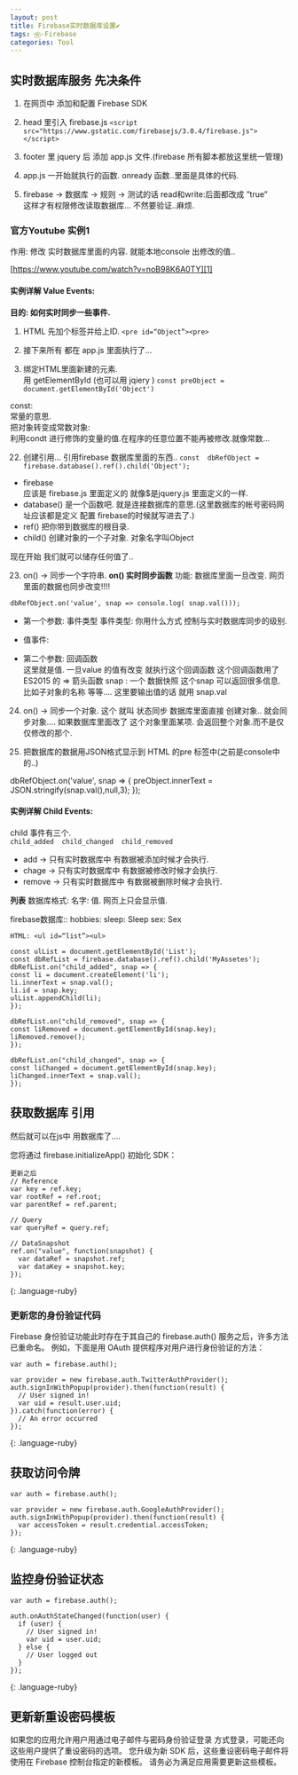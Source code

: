 ```yaml
---
layout: post
title: Firebase实时数据库设置✔︎
tags: Ⓦ-Firebase
categories: Tool
---
```




## 实时数据库服务 先决条件

1. 在网页中 添加和配置 Firebase SDK

2. head 里引入 firebase.js
`<script src="https://www.gstatic.com/firebasejs/3.0.4/firebase.js"></script>`


3. footer 里 jquery 后 添加 app.js 文件.(firebase 所有脚本都放这里统一管理)

4. app.js  一开始就执行的函数. onready 函数..里面是具体的代码.

 5. firebase → 数据库 → 规则 → 测试的话 read和write:后面都改成 ”true”   
	这样才有权限修改读取数据库... 不然要验证..麻烦. 




### 官方Youtube 实例1
作用: 修改 实时数据库里面的内容. 就能本地console 出修改的值..

[https://www.youtube.com/watch?v=noB98K6A0TY][1]




#### 实例详解 Value Events:


**目的:  如何实时同步一些事件.**

1. HTML 先加个标签并给上ID.  `<pre id=“Object”><pre>`

2. 接下来所有 都在 app.js 里面执行了...


21. 绑定HTML里面新建的元素.   
	用 getElementById (也可以用 jqiery )
`const preObject = document.getElementById('Object')`

const:   
常量的意思.   
把对象转变成常数对象:  
利用condt 进行修饰的变量的值.在程序的任意位置不能再被修改.就像常数…




22. 创建引用... 引用firebase 数据库里面的东西..
`const  dbRefObject = firebase.database().ref().child('Object');`

- firebase  
应该是 firebase.js 里面定义的 就像$是jquery.js 里面定义的一样.
- database()
是一个函数吧. 就是连接数据库的意思.(这里数据库的帐号密码网址应该都是定义 配置 firebase的时候就写进去了.)
- ref()
把你带到数据库的根目录.
- child()
创建对象的一个子对象. 对象名字叫Object

现在开始  我们就可以储存任何值了..

23. on() → 同步一个字符串.
**on() 实时同步函数**
功能: 数据库里面一旦改变. 网页里面的数据也同步改变!!!!
 
`dbRefObject.on('value', snap => console.log( snap.val())); `

- 第一个参数: 事件类型
事件类型: 你用什么方式 控制与实时数据库同步的级别.
- 值事件:

-  第二个参数: 回调函数  
	这里就是值. 一旦value 的值有改变 就执行这个回调函数
这个回调函数用了 ES2015 的 =\> 箭头函数
snap : 一个 数据快照
这个snap 可以返回很多信息. 比如子对象的名称 等等….
这里要输出值的话 就用 snap.val 


24. on() → 同步一个对象.
这个 就叫 状态同步
数据库里面直接 创建对象.. 就会同步对象....
如果数据库里面改了 这个对象里面某项. 会返回整个对象.而不是仅仅修改的那个.




25. 把数据库的数据用JSON格式显示到 HTML 的pre 标签中(之前是console中的..)
	 
dbRefObject.on('value', snap =\> { 
  preObject.innerText = JSON.stringify(snap.val(),null,3);
});








#### 实例详解 Child Events:
child 事件有三个.  
`child_added  child_changed  child_removed` 
- add    → 只有实时数据库中 有数据被添加时候才会执行.
- chage  → 只有实时数据库中 有数据被修改时候才会执行.
- remove → 只有实时数据库中 有数据被删除时候才会执行.


**列表**  数据库格式:   名字: 值.    网页上只会显示值.  


firebase数据库::
hobbies:
sleep: Sleep
sex: Sex


 
`HTML: <ul id=“list”><ul>`



	const ulList = document.getElementById('List');
	const dbRefList = firebase.database().ref().child('MyAssetes');
	dbRefList.on("child_added", snap => {
	const li = document.createElement('li');
	li.innerText = snap.val();
	li.id = snap.key;
	ulList.appendChild(li);
	});
	
	dbRefList.on("child_removed", snap => {
	const liRemoved = document.getElementById(snap.key);
	liRemoved.remove();
	});
	
	dbRefList.on("child_changed", snap => {
	const liChanged = document.getElementById(snap.key);
	liChanged.innerText = snap.val();
	});


























## 获取数据库 引用

然后就可以在js中 用数据库了....



您将通过 firebase.initializeApp() 初始化 SDK：


~~~
更新之后
// Reference
var key = ref.key;
var rootRef = ref.root;
var parentRef = ref.parent;

// Query
var queryRef = query.ref;

// DataSnapshot
ref.on("value", function(snapshot) {
  var dataRef = snapshot.ref;
  var dataKey = snapshot.key;
});
~~~
{: .language-ruby}





### 更新您的身份验证代码

Firebase 身份验证功能此时存在于其自己的 firebase.auth() 服务之后，许多方法已重命名。 例如，下面是用 OAuth 提供程序对用户进行身份验证的方法：



~~~
var auth = firebase.auth();

var provider = new firebase.auth.TwitterAuthProvider();
auth.signInWithPopup(provider).then(function(result) {
  // User signed in!
  var uid = result.user.uid;
}).catch(function(error) {
  // An error occurred
});
~~~
{: .language-ruby}





## 获取访问令牌

~~~
var auth = firebase.auth();

var provider = new firebase.auth.GoogleAuthProvider();
auth.signInWithPopup(provider).then(function(result) {
  var accessToken = result.credential.accessToken;
});
~~~
{: .language-ruby}



## 监控身份验证状态

~~~
var auth = firebase.auth();

auth.onAuthStateChanged(function(user) {
  if (user) {
    // User signed in!
    var uid = user.uid;
  } else {
    // User logged out
  }
});
~~~
{: .language-ruby}




## 更新新重设密码模板

如果您的应用允许用户用通过电子邮件与密码身份验证登录 方式登录，可能还向这些用户提供了重设密码的选项。
您升级为新 SDK 后，这些重设密码电子邮件将使用在 Firebase 控制台指定的新模板。 请务必为满足应用需要更新这些模板。












[1]:	https://www.youtube.com/watch?v=noB98K6A0TY